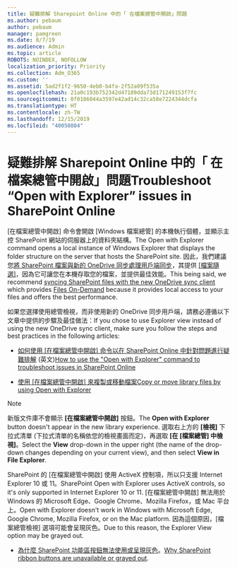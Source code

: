 ```yaml
---
title: 疑難排解 Sharepoint Online 中的「 在檔案總管中開啟」問題
ms.author: pebaum
author: pebaum
manager: pamgreen
ms.date: 8/7/19
ms.audience: Admin
ms.topic: article
ROBOTS: NOINDEX, NOFOLLOW
localization_priority: Priority
ms.collection: Adm_O365
ms.custom: ''
ms.assetid: 5ad2f1f2-9650-4eb0-b4fa-2f52a09f535a
ms.openlocfilehash: 21a0c193b752342d47189dda73d171249153f7fc
ms.sourcegitcommit: 0f0186044a3597e42ad14c32ca58e7224344dcfa
ms.translationtype: HT
ms.contentlocale: zh-TW
ms.lasthandoff: 12/15/2019
ms.locfileid: "40050804"
---
```

# <a name="troubleshoot-open-with-explorer-issues-in-sharepoint-online"></a><span data-ttu-id="74c91-102">疑難排解 Sharepoint Online 中的「 在檔案總管中開啟」問題</span><span class="sxs-lookup"><span data-stu-id="74c91-102">Troubleshoot “Open with Explorer” issues in SharePoint Online</span></span>

<span data-ttu-id="74c91-103">[在檔案總管中開啟] 命令會開啟 [Windows 檔案總管] 的本機執行個體，並顯示主控 SharePoint 網站的伺服器上的資料夾結構。</span><span class="sxs-lookup"><span data-stu-id="74c91-103">The Open with Explorer command opens a local instance of Windows Explorer that displays the folder structure on the server that hosts the SharePoint site.</span></span> <span data-ttu-id="74c91-104">因此，我們建議您[將 SharePoint 檔案與新的 OneDrive 同步處理用戶端同步](https://support.office.com/article/sync-sharepoint-files-with-the-new-onedrive-sync-client-6de9ede8-5b6e-4503-80b2-6190f3354a88)</a>，其提供 [[檔案隨選]](https://support.office.com/article/learn-about-onedrive-files-on-demand-0e6860d3-d9f3-4971-b321-7092438fb38e)，因為它可讓您在本機存取您的檔案，並提供最佳效能。</span><span class="sxs-lookup"><span data-stu-id="74c91-104">This being said, we recommend [syncing SharePoint files with the new OneDrive sync client](https://support.office.com/article/sync-sharepoint-files-with-the-new-onedrive-sync-client-6de9ede8-5b6e-4503-80b2-6190f3354a88)</a> which provides [Files On-Demand](https://support.office.com/article/learn-about-onedrive-files-on-demand-0e6860d3-d9f3-4971-b321-7092438fb38e) because it provides local access to your files and offers the best performance.</span></span>


<span data-ttu-id="74c91-105">如果您選擇使用總管檢視，而非使用新的 OneDrive 同步用戶端，請務必遵循以下文章中提供的步驟及最佳做法：</span><span class="sxs-lookup"><span data-stu-id="74c91-105">If you chose to use Explorer view instead of using the new OneDrive sync client, make sure you follow the steps and best practices in the following articles:</span></span>

- <span data-ttu-id="74c91-106">[如何使用 [在檔案總管中開啟] 命令以在 SharePoint Online 中針對問題進行疑難排解](https://docs.microsoft.com/sharepoint/support/lists-and-libraries/troubleshoot-issues-using-open-with-explorer) (英文)</span><span class="sxs-lookup"><span data-stu-id="74c91-106">[How to use the "Open with Explorer" command to troubleshoot issues in SharePoint Online](https://docs.microsoft.com/sharepoint/support/lists-and-libraries/troubleshoot-issues-using-open-with-explorer)</span></span>

- <span data-ttu-id="74c91-107">[使用 [在檔案總管中開啟] 來複製或移動檔案](https://support.office.com/article/copy-or-move-library-files-by-using-open-with-explorer-aaee7bfb-e2a1-42ee-8fc0-bcc0754f04d2)</span><span class="sxs-lookup"><span data-stu-id="74c91-107">[Copy or move library files by using Open with Explorer](https://support.office.com/article/copy-or-move-library-files-by-using-open-with-explorer-aaee7bfb-e2a1-42ee-8fc0-bcc0754f04d2)</span></span>

> [!Note]  
> <span data-ttu-id="74c91-108">新版文件庫不會顯示 **[在檔案總管中開啟]** 按鈕。</span><span class="sxs-lookup"><span data-stu-id="74c91-108">The **Open with Explorer** button doesn't appear in the new library experience.</span></span> <span data-ttu-id="74c91-109">選取右上方的 **[檢視]** 下拉式清單 (下拉式清單的名稱依您的檢視畫面而定)，再選取 **[在 [檔案總管] 中檢視]**。</span><span class="sxs-lookup"><span data-stu-id="74c91-109">Select the **View** drop-down in the upper right (the name of the drop-down changes depending on your current view), and then select **View in File Explorer**.</span></span>
>
 ><span data-ttu-id="74c91-110">SharePoint 的 [在檔案總管中開啟] 使用 ActiveX 控制項，所以只支援 Internet Explorer 10 或 11。</span><span class="sxs-lookup"><span data-stu-id="74c91-110">SharePoint Open with Explorer uses ActiveX controls, so it's only supported in Internet Explorer 10 or 11.</span></span> <span data-ttu-id="74c91-111">[在檔案總管中開啟] 無法用於 Windows 的 Microsoft Edge、Google Chrome、Mozilla Firefox，或 Mac 平台上。</span><span class="sxs-lookup"><span data-stu-id="74c91-111">Open with Explorer doesn't work in Windows with Microsoft Edge, Google Chrome, Mozilla Firefox, or on the Mac platform.</span></span> <span data-ttu-id="74c91-112">因為這個原因，[檔案總管檢視] 選項可能會呈現灰色。</span><span class="sxs-lookup"><span data-stu-id="74c91-112">Due to this reason, the Explorer View option may be grayed out.</span></span>
>
> - <span data-ttu-id="74c91-113">[為什麼 SharePoint 功能區按鈕無法使用或呈現灰色](https://support.office.com/article/Why-SharePoint-ribbon-buttons-are-unavailable-48b0939a-2efb-4e79-b5e8-b2c4cb5d04ca)。</span><span class="sxs-lookup"><span data-stu-id="74c91-113">[Why SharePoint ribbon buttons are unavailable or grayed out](https://support.office.com/article/Why-SharePoint-ribbon-buttons-are-unavailable-48b0939a-2efb-4e79-b5e8-b2c4cb5d04ca).</span></span>
  

